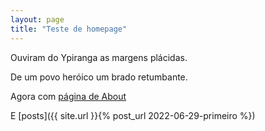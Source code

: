 ```yaml
---
layout: page
title: "Teste de homepage"
---
```

Ouviram do Ypiranga as margens plácidas.

De um povo heróico um brado retumbante.

Agora com [página de About](/about.html)

E [posts]({{ site.url }}{% post_url 2022-06-29-primeiro %})

